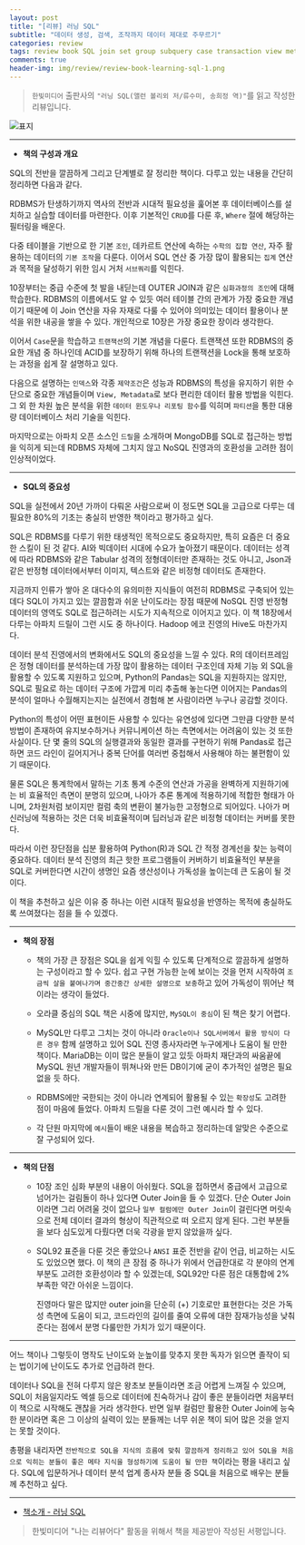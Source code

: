```yaml
---  
layout: post  
title: "[리뷰] 러닝 SQL"  
subtitle: "데이터 생성, 검색, 조작까지 데이터 제대로 주무르기"  
categories: review  
tags: review book SQL join set group subquery case transaction view metadata bigdata    
comments: true  
header-img: img/review/review-book-learning-sql-1.png
---  
```

  
> `한빛미디어` 출판사의 `"러닝 SQL(앨런 볼리외 저/류수미, 송희정 역)"`를 읽고 작성한 리뷰입니다.  

![표지](https://telegeam.github.io/assets/img/review/review-book-learning-sql-1.png)  

---

* __책의 구성과 개요__  

SQL의 전반을 깔끔하게 그리고 단계별로 잘 정리한 책이다. 다루고 있는 내용을 간단히 정리하면 다음과 같다.

RDBMS가 탄생하기까지 역사의 전반과 시대적 필요성을 훑어본 후 데이터베이스를 설치하고 실습할 데이터를 마련한다. 이후 기본적인 `CRUD`를 다룬 후, `Where` 절에 해당하는 필터링을 배운다. 

다중 테이블을 기반으로 한 기본 `조인`, 데카르트 연산에 속하는 `수학의 집합 연산`, 자주 활용하는 데이터의 `기본 조작`을 다룬다. 이어서 SQL 연산 중 가장 많이 활용되는 `집계` 연산과 목적을 달성하기 위한 임시 거처 `서브쿼리`를 익힌다.

10장부터는 중급 수준에 첫 발을 내딛는데 OUTER JOIN과 같은 `심화과정의 조인`에 대해 학습한다. RDBMS의 이름에서도 알 수 있듯 여러 테이블 간의 관계가 가장 중요한 개념이기 때문에 이 Join 연산을 자유 자재로 다룰 수 있어야 의미있는 데이터 활용이나 분석을 위한 내공을 쌓을 수 있다. 개인적으로 10장은 가장 중요한 장이라 생각한다. 

이어서 `Case`문을 학습하고 `트랜잭션`의 기본 개념을 다룬다. 트랜잭션 또한 RDBMS의 중요한 개념 중 하나인데 ACID를 보장하기 위해 하나의 트랜잭션을 Lock을 통해 보호하는 과정을 쉽게 잘 설명하고 있다. 

다음으로 설명하는 `인덱스`와 각종 `제약조건`은 성능과 RDBMS의 특성을 유지하기 위한 수단으로 중요한 개념들이며 `View, Metadata`로 보다 편리한 데이터 활용 방법을 익힌다. 그 외 한 차원 높은 분석을 위한 `데이터 윈도우나 리포팅 함수`를 익히며 `파티션`을 통한 대용량 데이터베이스 처리 기술을 익힌다.

마지막으로는 아파치 오픈 소스인 `드릴`을 소개하며 MongoDB를 SQL로 접근하는 방법을 익히게 되는데 RDBMS 자체에 그치지 않고 NoSQL 진영과의 호환성을 고려한 점이 인상적이었다.

---

* __SQL의 중요성__  

SQL을 실전에서 20년 가까이 다뤄온 사람으로써 이 정도면 SQL을 고급으로 다루는 데 필요한 80%의 기초는 충실히 반영한 책이라고 평가하고 싶다.

SQL은 RDBMS를 다루기 위한 태생적인 목적으로도 중요하지만, 특히 요즘은 더 중요한 스킬이 된 것 같다. AI와 빅데이터 시대에 수요가 높아졌기 때문이다. 데이터는 성격에 따라 RDBMS와 같은 Tabular 성격의 정형데이터만 존재하는 것도 아니고, Json과 같은 반정형 데이터에서부터 이미지, 텍스트와 같은 비정형 데이터도 존재한다.

지금까지 인류가 쌓아 온 대다수의 유의미한 지식들이 여전히 RDBMS로 구축되어 있는데다 SQL이 가지고 있는 깔끔함과 쉬운 난이도라는 장점 때문에 NoSQL 진영 반정형 데이터의 영역도 SQL로 접근하려는 시도가 지속적으로 이어지고 있다. 이 책 18장에서 다루는 아파치 드릴이 그런 시도 중 하나이다. Hadoop 에코 진영의 Hive도 마찬가지다. 

데이터 분석 진영에서의 변화에서도 SQL의 중요성을 느낄 수 있다. R의 데이터프레임은 정형 데이터를 분석하는데 가장 많이 활용하는 데이터 구조인데 자체 기능 외 SQL을 활용할 수 있도록 지원하고 있으며, Python의 Pandas는 SQL을 지원하지는 않지만, SQL로 필요로 하는 데이터 구조에 가깝게 미리 추출해 놓는다면 이어지는 Pandas의 분석이 얼마나 수월해지는지는 실전에서 경험해 본 사람이라면 누구나 공감할 것이다. 

Python의 특성이 어떤 표현이든 사용할 수 있다는 유연성에 있다면 그만큼 다양한 분석 방법이 존재하여 유지보수하거나 커뮤니케이션 하는 측면에서는 어려움이 있는 것 또한 사실이다. 단 몇 줄의 SQL의 실행결과와 동일한 결과를 구현하기 위해 Pandas로 접근하면 코드 라인이 길어지거나 중복 단어를 여러번 중첩해서 사용해야 하는 불편함이 있기 때문이다.

물론 SQL은 통계학에서 말하는 기초 통계 수준의 연산과 가공을 완벽하게 지원하기에는 비 효율적인 측면이 분명히 있으며, 나아가 추론 통계에 적용하기에 적합한 형태가 아니며, 2차원처럼 보이지만 컬럼 축의 변환이 불가능한 고정형으로 되어있다. 나아가 머신러닝에 적용하는 것은 더욱 비효율적이며 딥러닝과 같은 비정형 데이터는 커버를 못한다.

따라서 이런 장단점을 십분 활용하여 Python(R)과 SQL 간 적정 경계선을 찾는 능력이 중요하다. 데이터 분석 진영의 최근 핫한 프로그램들이 커버하기 비효율적인 부분을 SQL로 커버한다면 시간이 생명인 요즘 생산성이나 가독성을 높이는데 큰 도움이 될 것이다. 

이 책을 추천하고 싶은 이유 중 하나는 이런 시대적 필요성을 반영하는 목적에 충실하도록 쓰여졌다는 점을 들 수 있겠다.

---

* __책의 장점__  

  + 책의 가장 큰 장점은 SQL을 쉽게 익힐 수 있도록 단계적으로 깔끔하게 설명하는 구성이라고 할 수 있다. 쉽고 구현 가능한 눈에 보이는 것을 먼저 시작하여 `조금씩 살을 붙여나가며 중간중간 상세한 설명으로 보충`하고 있어 가독성이 뛰어난 책이라는 생각이 들었다.

  + 오라클 중심의 SQL 책은 시중에 많지만, `MySQL이 중심`이 된 책은 찾기 어렵다. 
  
  + MySQL만 다루고 그치는 것이 아니라 `Oracle이나 SQL서버에서 활용 방식이 다른 경우` 함께 설명하고 있어 SQL 진영 종사자라면 누구에게나 도움이 될 만한 책이다. MariaDB는 이미 많은 분들이 알고 있듯 아파치 재단과의 싸움끝에 MySQL 원년 개발자들이 뛰쳐나와 만든 DB이기에 굳이 추가적인 설명은 필요 없을 듯 하다.

  + RDBMS에만 국한되는 것이 아니라 연계되어 활용될 수 있는 `확장성`도 고려한 점이 마음에 들었다. 아파치 드릴을 다룬 것이 그런 예시라 할 수 있다. 

  + 각 단원 마지막에 `예시`들이 배운 내용을 복습하고 정리하는데 알맞은 수준으로 잘 구성되어 있다.

---

* __책의 단점__  

  + 10장 조인 심화 부분의 내용이 아쉬웠다. SQL을 접하면서 중급에서 고급으로 넘어가는 걸림돌이 하나 있다면 Outer Join을 들 수 있겠다. 단순 Outer Join이라면 그리 어려울 것이 없으나 `일부 컬럼에만 Outer Join`이 걸린다면 머릿속으로 전체 데이터 결과의 형상이 직관적으로 떠 오르지 않게 된다. 그런 부분들을 보다 심도있게 다뤘다면 더욱 각광을 받지 않았을까 싶다.

  + SQL92 표준을 다룬 것은 좋았으나 `ANSI` 표준 전반을 같이 언급, 비교하는 시도도 있었으면 했다. 이 책의 큰 장점 중 하나가 위에서 언급한대로 각 분야의 연계부분도 고려한 호환성이라 할 수 있겠는데, SQL92만 다룬 점은 대통합에 2% 부족한 약간 아쉬운 느낌이다. 
  
    진영마다 말은 많지만 outer join을 단순히 (+) 기호로만 표현한다는 것은 가독성 측면에 도움이 되고, 코드라인의 길이를 줄여 오류에 대한 잠재가능성을 낮춰준다는 점에서 분명 다룰만한 가치가 있기 때문이다.

---

어느 책이나 그렇듯이 명작도 난이도와 눈높이를 맞추지 못한 독자가 읽으면 졸작이 되는 법이기에 난이도도 추가로 언급하려 한다. 

데이터나 SQL을 전혀 다루지 않은 왕초보 분들이라면 조금 어렵게 느껴질 수 있으며, SQL이 처음일지라도 엑셀 등으로 데이터에 친숙하거나 감이 좋은 분들이라면 처음부터 이 책으로 시작해도 괜찮을 거라 생각한다. 반면 일부 컬럼만 활용한 Outer Join에 능숙한 분이라면 혹은 그 이상의 실력이 있는 분들께는 너무 쉬운 책이 되어 많은 것을 얻지는 못할 것이다.

총평을 내리자면 `전반적으로 SQL을 지식의 흐름에 맞춰 깔끔하게 정리하고 있어 SQL을 처음으로 익히는 분들이 좋은 메타 지식을 형성하기에 도움이 될 만한 책`이라는 평을 내리고 싶다. SQL에 입문하거나 데이터 분석 업계 종사자 분들 중 SQL을 처음으로 배우는 분들께 추천하고 싶다.

---

* [책소개 - 러닝 SQL](http://www.yes24.com/Product/Goods/98388711)

> 한빛미디어 "나는 리뷰어다" 활동을 위해서 책을 제공받아 작성된 서평입니다.